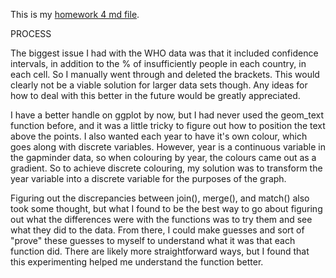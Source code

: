 This is my [homework 4 md file](https://github.com/vmichalowski/STAT545-hw-Michalowski-Victoria/blob/master/hw04%20-%20reshaping%20data%20and%20joins/hw04.md).

PROCESS

The biggest issue I had with the WHO data was that it included confidence intervals, in addition to the % of insufficiently people in each country, in each cell. So I manually went through and deleted the brackets. This would clearly not be a viable solution for larger data sets though. Any ideas for how to deal with this better in the future would be greatly appreciated.

I have a better handle on ggplot by now, but I had never used the geom_text function before, and it was a little tricky to figure out how to position the text above the points. I also wanted each year to have it's own colour, which goes along with discrete variables. However, year is a continuous variable in the gapminder data, so when colouring by year, the colours came out as a gradient. So to achieve discrete colouring, my solution was to transform the year variable into a discrete variable for the purposes of the graph.

Figuring out the discrepancies between join(), merge(), and match() also took some thought, but what I found to be the best way to go about figuring out what the differences were with the functions was to try them and see what they did to the data. From there, I could make guesses and sort of "prove" these guesses to myself to understand what it was that each function did. There are likely more straightforward ways, but I found that this experimenting helped me understand the function better.

